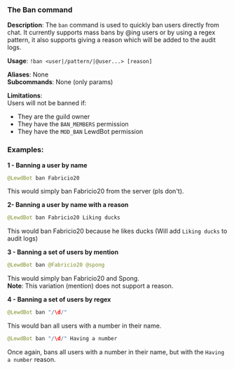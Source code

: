 ### The Ban command
**Description**: The `ban` command is used to quickly ban users directly from chat. It currently supports mass bans by @ing users or by using a regex pattern, it also supports giving a reason which will be added to the audit logs.

**Usage**: `!ban <user|/pattern/|@user...> [reason]`

**Aliases**: None<br>
**Subcommands**: None (only params)

**Limitations**:<br>
Users will not be banned if:
- They are the guild owner
- They have the `BAN_MEMBERS` permission
- They have the `MOD_BAN` LewdBot permission

### Examples:

**1 - Banning a user by name**<br>
```java
@LewdBot ban Fabricio20
```
This would simply ban Fabricio20 from the server (pls don't).

**2- Banning a user by name with a reason**<br>
```java
@LewdBot ban Fabricio20 Liking ducks
```
This would ban Fabricio20 because he likes ducks (Will add `Liking ducks` to audit logs)

**3 - Banning a set of users by mention**<br>
```java
@LewdBot ban @Fabricio20 @spong
```
This would simply ban Fabricio20 and Spong.<br>
**Note**: This variation (mention) does not support a reason.

**4 - Banning a set of users by regex**<br>
```java
@LewdBot ban "/\d/"
```
This would ban all users with a number in their name.<br>
```java
@LewdBot ban "/\d/" Having a number
```
Once again, bans all users with a number in their name, but with the `Having a number` reason.